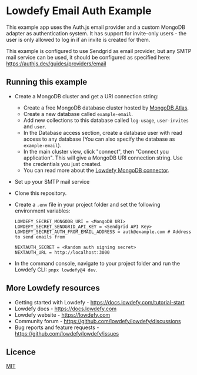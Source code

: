 # Lowdefy Email Auth Example

This example app uses the Auth.js email provider and a custom MongoDB adapter as authentication system. It has support for invite-only users - the user is only allowed to log in if an invite is created for them.

This example is configured to use Sendgrid as email provider, but any SMTP mail service can be used, it should be configured as specified here: https://authjs.dev/guides/providers/email

## Running this example

- Create a MongoDB cluster and get a URI connection string:
  - Create a free MongoDB database cluster hosted by [MongoDB Atlas](https://www.mongodb.com/try).
  - Create a new database called `example-email`.
  - Add new collections to this database called `log-usage`, `user-invites` and `user`.
  - In the Database access section, create a database user with read access to any database (You can also specify the database as `example-email`).
  - In the main cluster view, click "connect", then "Connect you application". This will give a MongoDB URI connection string. Use the credentials you just created.
  - You can read more about the [Lowdefy MongoDB connector](https://docs.lowdefy.com/MongoDB).
- Set up your SMTP mail service
- Clone this repository.
- Create a `.env` file in your project folder and set the following environment variables:

  ```.env
  LOWDEFY_SECRET_MONGODB_URI = <MongoDB URI>
  LOWDEFY_SECRET_SENDGRID_API_KEY = <Sendgrid API Key>
  LOWDEFY_SECRET_AUTH_FROM_EMAIL_ADDRESS = auth@example.com # Address to send emails from

  NEXTAUTH_SECRET = <Random auth signing secret>
  NEXTAUTH_URL = http://localhost:3000
  ```

- In the command console, navigate to your project folder and run the Lowdefy CLI: `pnpx lowdefy@4 dev`.

## More Lowdefy resources

- Getting started with Lowdefy - https://docs.lowdefy.com/tutorial-start
- Lowdefy docs - https://docs.lowdefy.com
- Lowdefy website - https://lowdefy.com
- Community forum - https://github.com/lowdefy/lowdefy/discussions
- Bug reports and feature requests - https://github.com/lowdefy/lowdefy/issues

## Licence

[MIT](https://github.com/lowdefy/lowdefy-example-auth-email?tab=MIT-1-ov-file)
